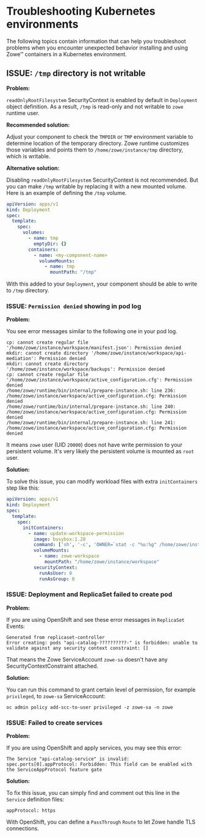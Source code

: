 # Troubleshooting Kubernetes environments

The following topics contain information that can help you troubleshoot problems when you encounter unexpected behavior installing and using Zowe™ containers in a Kubernetes environment.

## ISSUE: `/tmp` directory is not writable

**Problem:**

`readOnlyRootFilesystem` SecurityContext is enabled by default in `Deployment` object definition. As a result, `/tmp` is read-only and not writable to `zowe` runtime user.

**Recommended solution:**

Adjust your component to check the `TMPDIR` or `TMP` environment variable to determine location of the temporary directory. Zowe runtime customizes those variables and points them to `/home/zowe/instance/tmp` directory, which is writable.

**Alternative solution:**

Disabling `readOnlyRootFilesystem` SecurityContext is not recommended. But you can make `/tmp` writable by replacing it with a new mounted volume. Here is an example of defining the `/tmp` volume.

```yaml
apiVersion: apps/v1
kind: Deployment
spec:
  template:
    spec:
      volumes:
        - name: tmp
          emptyDir: {}
        containers:
          - name: <my-component-name>
            volumeMounts:
              - name: tmp
                mountPath: "/tmp"
```

With this added to your `Deployment`, your component should be able to write to `/tmp` directory.

### ISSUE: `Permission denied` showing in pod log

**Problem:**

You see error messages similar to the following one in your pod log.

```
cp: cannot create regular file '/home/zowe/instance/workspace/manifest.json': Permission denied
mkdir: cannot create directory '/home/zowe/instance/workspace/api-mediation': Permission denied
mkdir: cannot create directory '/home/zowe/instance/workspace/backups': Permission denied
cp: cannot create regular file '/home/zowe/instance/workspace/active_configuration.cfg': Permission denied
/home/zowe/runtime/bin/internal/prepare-instance.sh: line 236: /home/zowe/instance/workspace/active_configuration.cfg: Permission denied
/home/zowe/runtime/bin/internal/prepare-instance.sh: line 240: /home/zowe/instance/workspace/active_configuration.cfg: Permission denied
/home/zowe/runtime/bin/internal/prepare-instance.sh: line 241: /home/zowe/instance/workspace/active_configuration.cfg: Permission denied
```

It means `zowe` user (UID `20000`) does not have write permission to your persistent volume. It's very likely the persistent volume is mounted as `root` user.

**Solution:**

To solve this issue, you can modify workload files with extra `initContainers` step like this:

```yaml
apiVersion: apps/v1
kind: Deployment
spec:
  template:
    spec:
      initContainers:
        - name: update-workspace-permission
          image: busybox:1.28
          command: ['sh', '-c', 'OWNER=`stat -c "%u:%g" /home/zowe/instance/workspace` && echo "Owner of workspace is ${OWNER}" && if [ $OWNER != "20000:20000" ]; then chown -R 20000:20000 /home/zowe/instance/workspace; fi']
          volumeMounts:
            - name: zowe-workspace
              mountPath: "/home/zowe/instance/workspace"
          securityContext:
            runAsUser: 0
            runAsGroup: 0
```

### ISSUE: Deployment and ReplicaSet failed to create pod

**Problem:**

If you are using OpenShift and see these error messages in `ReplicaSet` Events:

```
Generated from replicaset-controller
Error creating: pods "api-catalog-??????????-" is forbidden: unable to validate against any security context constraint: []
```

That means the Zowe ServiceAccount `zowe-sa` doesn't have any SecurityContextConstraint attached.

**Solution:**

You can run this command to grant certain level of permission, for example `privileged`, to `zowe-sa` ServiceAccount:

```
oc admin policy add-scc-to-user privileged -z zowe-sa -n zowe
```

### ISSUE: Failed to create services

**Problem:**

If you are using OpenShift and apply services, you may see this error:

```
The Service "api-catalog-service" is invalid: spec.ports[0].appProtocol: Forbidden: This field can be enabled with the ServiceAppProtocol feature gate
```

**Solution:**

To fix this issue, you can simply find and comment out this line in the `Service` definition files:

```
appProtocol: https
```

With OpenShift, you can define a `PassThrough` `Route` to let Zowe handle TLS connections.
